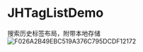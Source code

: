 # JHTagListDemo
搜索历史标签布局，附带本地存储
![F026A2B49EBC519A376C795DCDF12172](https://user-images.githubusercontent.com/17490761/162407604-f5152089-1e4d-436f-bab6-5d6c80521997.jpg)

